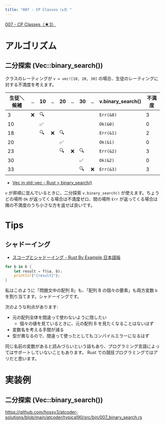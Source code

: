 ```yaml
---
title: "007 - CP Classes（★3）"
---
```


[007 \- CP Classes（★3）](https://atcoder.jp/contests/typical90/tasks/typical90_g)

# アルゴリズム
## 二分探索 (Vec::binary_search())

クラスのレーティングが `v = vec![10, 20, 30]` の場合、生徒のレーティングに対する不満度を考えます。

|生徒＼候補|..|10|..|20|..|30|..|v.binary_search()|不満度|
|---|---|---|---|---|---|---|---|---|---|
|3|❌|🔍||||||`Err(&0)`|3|
|10||✅||||||`Ok(&0)`|0|
|18||🔍|❌|🔍||||`Err(&1)`|2|
|20||||✅||||`Ok(&1)`|0|
|23||||🔍|❌|🔍||`Err(&2)`|3|
|30||||||✅||`Ok(&2)`|0|
|33||||||🔍|❌|`Err(&3)`|3|

* [Vec in std::vec \- Rust > binary_search()](https://doc.rust-lang.org/std/vec/struct.Vec.html#method.binary_search)

`v` が昇順に並んでいるときに、二分探索 `v.binary_search()` が使えます。ちょうどの場所 `Ok` が返ってくる場合は不満度ゼロ、間の場所 `Err` が返ってくる場合は隣の不満度のうち小さな方を返せば良いです。

# Tips

## シャドーイング

* [スコープとシャドーイング \- Rust By Example 日本語版](https://doc.rust-jp.rs/rust-by-example-ja/variable_bindings/scope.html)

```rust
for b in b {
    let result = f(&a, b);
    println!("{result}");
}
```

私はこのように「問題文中の配列 B」も、「配列 B の個々の要素」も両方変数 `b` を割り当てます。シャドーイングです。

次のような利点があります:

* 元の配列全体を間違って使わないように隠したい
  * 個々の値を見ているときに、元の配列 B を見たくなることはないはず
* 変数名を考える手間が減る
* 型が異なるので、間違って使ったとしてもコンパイルエラーになるはず

同じ名前の変数があると読みづらいという話もあり、プログラミング言語によってはサポートしていないこともあります。 Rust での競技プログラミングではアリだと思います。


# 実装例

## 二分探索 (Vec::binary_search())
https://github.com/hossy3/atcoder-solutions/blob/main/atcoder/typical90/src/bin/007_binary_search.rs
